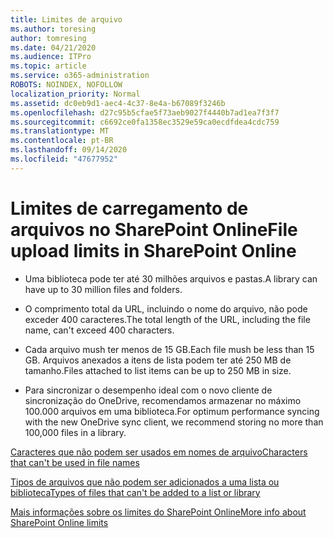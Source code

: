 ```yaml
---
title: Limites de arquivo
ms.author: toresing
author: tomresing
ms.date: 04/21/2020
ms.audience: ITPro
ms.topic: article
ms.service: o365-administration
ROBOTS: NOINDEX, NOFOLLOW
localization_priority: Normal
ms.assetid: dc0eb9d1-aec4-4c37-8e4a-b67089f3246b
ms.openlocfilehash: d27c95b5cfae5f73aeb9027f4440b7ad1ea7f3f7
ms.sourcegitcommit: c6692ce0fa1358ec3529e59ca0ecdfdea4cdc759
ms.translationtype: MT
ms.contentlocale: pt-BR
ms.lasthandoff: 09/14/2020
ms.locfileid: "47677952"
---
```

# <a name="file-upload-limits-in-sharepoint-online"></a><span data-ttu-id="1c7a0-102">Limites de carregamento de arquivos no SharePoint Online</span><span class="sxs-lookup"><span data-stu-id="1c7a0-102">File upload limits in SharePoint Online</span></span>

- <span data-ttu-id="1c7a0-103">Uma biblioteca pode ter até 30 milhões arquivos e pastas.</span><span class="sxs-lookup"><span data-stu-id="1c7a0-103">A library can have up to 30 million files and folders.</span></span>
    
- <span data-ttu-id="1c7a0-104">O comprimento total da URL, incluindo o nome do arquivo, não pode exceder 400 caracteres.</span><span class="sxs-lookup"><span data-stu-id="1c7a0-104">The total length of the URL, including the file name, can't exceed 400 characters.</span></span>
    
- <span data-ttu-id="1c7a0-105">Cada arquivo mush ter menos de 15 GB.</span><span class="sxs-lookup"><span data-stu-id="1c7a0-105">Each file mush be less than 15 GB.</span></span> <span data-ttu-id="1c7a0-106">Arquivos anexados a itens de lista podem ter até 250 MB de tamanho.</span><span class="sxs-lookup"><span data-stu-id="1c7a0-106">Files attached to list items can be up to 250 MB in size.</span></span>
    
- <span data-ttu-id="1c7a0-107">Para sincronizar o desempenho ideal com o novo cliente de sincronização do OneDrive, recomendamos armazenar no máximo 100.000 arquivos em uma biblioteca.</span><span class="sxs-lookup"><span data-stu-id="1c7a0-107">For optimum performance syncing with the new OneDrive sync client, we recommend storing no more than 100,000 files in a library.</span></span> 
    
[<span data-ttu-id="1c7a0-108">Caracteres que não podem ser usados em nomes de arquivo</span><span class="sxs-lookup"><span data-stu-id="1c7a0-108">Characters that can't be used in file names</span></span>](https://go.microsoft.com/fwlink/?linkid=866430)
  
[<span data-ttu-id="1c7a0-109">Tipos de arquivos que não podem ser adicionados a uma lista ou biblioteca</span><span class="sxs-lookup"><span data-stu-id="1c7a0-109">Types of files that can't be added to a list or library</span></span>](https://go.microsoft.com/fwlink/?linkid=273757)
  
[<span data-ttu-id="1c7a0-110">Mais informações sobre os limites do SharePoint Online</span><span class="sxs-lookup"><span data-stu-id="1c7a0-110">More info about SharePoint Online limits</span></span>](https://go.microsoft.com/fwlink/?linkid=271273)
  

